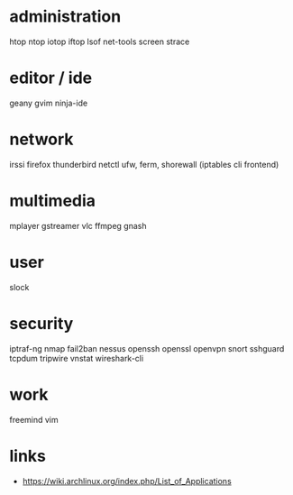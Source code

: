 # administration

htop
ntop
iotop
iftop
lsof
net-tools
screen
strace

# editor / ide

geany
gvim
ninja-ide

# network

irssi
firefox
thunderbird
netctl
ufw, ferm, shorewall (iptables cli frontend)

# multimedia

mplayer
gstreamer
vlc
ffmpeg
gnash

# user

slock

# security

iptraf-ng
nmap
fail2ban
nessus
openssh
openssl
openvpn
snort
sshguard
tcpdum
tripwire
vnstat
wireshark-cli

# work

freemind
vim

# links

* https://wiki.archlinux.org/index.php/List_of_Applications
